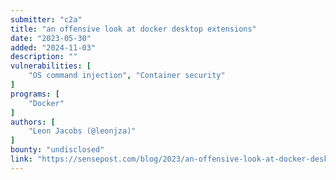 ```yaml
---
submitter: "c2a"
title: "an offensive look at docker desktop extensions"
date: "2023-05-30"
added: "2024-11-03"
description: ""
vulnerabilities: [
    "OS command injection", "Container security"
]
programs: [
    "Docker"
]
authors: [
    "Leon Jacobs (@leonjza)"
]
bounty: "undisclosed"
link: "https://sensepost.com/blog/2023/an-offensive-look-at-docker-desktop-extensions/"
---
```




